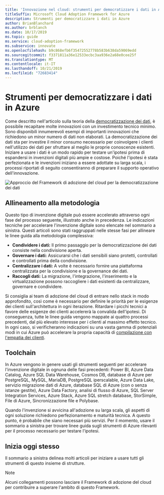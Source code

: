 ```yaml
---
title: 'Innovazione nel cloud: strumenti per democratizzare i dati in Azure'
titleSuffix: Microsoft Cloud Adoption Framework for Azure
description: Strumenti per democratizzare i dati in Azure
author: BrianBlanchard
ms.author: brblanch
ms.date: 10/17/2019
ms.topic: guide
ms.service: cloud-adoption-framework
ms.subservice: innovate
ms.openlocfilehash: b9c868efb6f35472552778b583b638da59069edd
ms.sourcegitcommit: f3371811a36e12533ecbc3aa936e2a68e0cee25f
ms.translationtype: MT
ms.contentlocale: it-IT
ms.lasthandoff: 10/21/2019
ms.locfileid: "72683414"
---
```

# <a name="tools-to-democratize-data-in-azure"></a>Strumenti per democratizzare i dati in Azure

Come descritto nell'articolo sulla teoria della [democratizzazione dei dati](../considerations/data.md), è possibile recapitare molte innovazioni con un investimento tecnico minimo. Sono disponibili innumerevoli esempi di importanti innovazioni che richiedono un minor numero di dati non elaborati. La democratizzazione dei dati sta per investire il minor consumo necessario per coinvolgere i clienti nell'utilizzo dei dati per sfruttare al meglio le proprie conoscenze esistenti. Iniziare a usare i dati è un modo rapido per testare un'ipotesi prima di espandersi in invenzioni digitali più ampie e costose. Poiché l'ipotesi è stata perfezionata e le invenzioni iniziano a essere adottate su larga scala, i processi riportati di seguito consentiranno di preparare il supporto operativo dell'innovazione.

![Approccio del Framework di adozione del cloud per la democratizzazione dei dati](../../_images/innovate/democratize-data.png)

## <a name="alignment-to-the-methodology"></a>Allineamento alla metodologia

Questo tipo di invenzione digitale può essere accelerato attraverso ogni fase del processo seguente, illustrato anche in precedenza. Le indicazioni tecniche per accelerare l'invenzione digitale sono elencate nel sommario a sinistra. Questi articoli sono stati raggruppati nelle stesse fasi per allineare le linee guida alla metodologia complessiva:

- **Condividere i dati:** Il primo passaggio per la democratizzazione dei dati consiste nella condivisione aperta.
- **Governare i dati:** Assicurarsi che i dati sensibili siano protetti, controllati e controllati prima della condivisione.
- **Centralizzare i dati:** A volte è necessario fornire una piattaforma centralizzata per la condivisione e la governance dei dati.
- **Raccogli dati:** La migrazione, l'integrazione, l'inserimento e la virtualizzazione possono raccogliere i dati esistenti da centralizzare, governare e condividere.

Si consiglia ai team di adozione del cloud di entrare nello stack in modo approfondito, così come è necessario per definire le priorità per le esigenze dei clienti sull'architettura in ogni iterazione. Ritardare i picchi tecnici a favore delle esigenze dei clienti accelererà la convalida dell'ipotesi. Di conseguenza, tutte le linee guida vengono mappate ai quattro processi precedenti, dal più elevato interesse per i clienti al massimo effetto tecnico. In ogni caso, si verificheranno indicazioni su una vasta gamma di potenziali modi in cui Azure può accelerare la propria capacità di [compilazione con l'empatia dei clienti](../considerations/build.md).

## <a name="toolchain"></a>Toolchain

In Azure vengono in genere usati gli strumenti seguenti per accelerare l'invenzione digitale in ognuna delle fasi precedenti: Power BI, Azure Data Catalog, Azure SQL Data Warehouse, Cosmos DB, database di Azure per PostgreSQL, MySQL, MariaDB, PostgreSQL iperscalable, Azure Data Lake, servizio migrazione dati di Azure, database SQL di Azure (con o senza istanze gestite), Azure Data Factory, analisi di flusso di Azure, SQL Server Integration Services, Azure Stack, Azure SQL stretch database, StorSimple, File di Azure, Sincronizzazione file e Polybase.

Quando l'invenzione si avvicina all'adozione su larga scala, gli aspetti di ogni soluzione richiedono perfezionamento e maturità tecnica. A questo punto, è probabile che siano necessari più servizi. Per il momento, usare il sommario a sinistra per trovare linee guida sugli strumenti di Azure rilevanti per il processo necessario per testare l'ipotesi.

## <a name="get-started"></a>Inizia oggi stesso

Il sommario a sinistra delinea molti articoli per iniziare a usare tutti gli strumenti di questo insieme di strutture.

> [!NOTE]
> Alcuni collegamenti possono lasciare il Framework di adozione del cloud per contribuire a superare l'ambito di questo Framework.

